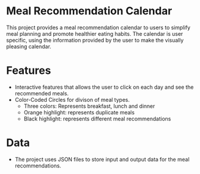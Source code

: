 # Meal Recommendation Calendar

This project provides a meal recommendation calendar to users to simplify meal planning and promote healthier eating habits. The calendar is user specific, using the information
provided by the user to make the visually pleasing calendar.

# Features
- Interactive features that allows the user to click on each day and see the recommended meals.
- Color-Coded Circles for divison of meal types.
   - Three colors: Represents breakfast, lunch and dinner
   - Orange highlight: represents duplicate meals
   - Black highlight: represents different meal recommendations
 
# Data
- The project uses JSON files to store input and output data for the meal recommendations.

  
